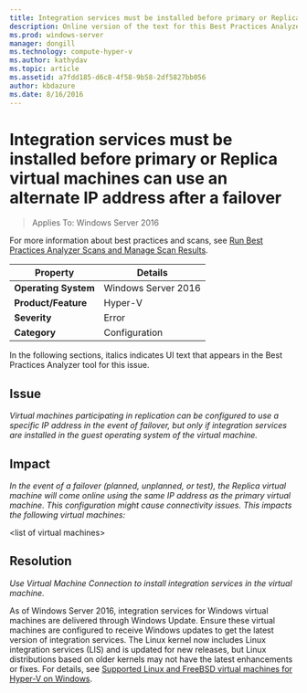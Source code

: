 ```yaml
---
title: Integration services must be installed before primary or Replica virtual machines can use an alternate IP address after a failover
description: Online version of the text for this Best Practices Analyzer rule, with links to more information.
ms.prod: windows-server
manager: dongill
ms.technology: compute-hyper-v
ms.author: kathydav
ms.topic: article
ms.assetid: a7fdd185-d6c8-4f58-9b58-2df5827bb056
author: kbdazure
ms.date: 8/16/2016
---
```

# Integration services must be installed before primary or Replica virtual machines can use an alternate IP address after a failover

>Applies To: Windows Server 2016

For more information about best practices and scans, see [Run Best Practices Analyzer Scans and Manage Scan Results](https://go.microsoft.com/fwlink/p/?LinkID=223177).  
  
|Property|Details|  
|-|-|  
|**Operating System**|Windows Server 2016|  
|**Product/Feature**|Hyper-V|  
|**Severity**|Error|  
|**Category**|Configuration|  
  
In the following sections, italics indicates UI text that appears in the Best Practices Analyzer tool for this issue.  
  
## Issue  
*Virtual machines participating in replication can be configured to use a specific IP address in the event of failover, but only if integration services are installed in the guest operating system of the virtual machine.*  
  
## Impact  
*In the event of a failover (planned, unplanned, or test), the Replica virtual machine will come online using the same IP address as the primary virtual machine. This configuration might cause connectivity issues. This impacts the following virtual machines:*  
  
\<list of virtual machines>  
  
## Resolution  
*Use Virtual Machine Connection to install integration services in the virtual machine.*  
  
As of Windows Server 2016, integration services for Windows virtual machines are delivered through Windows Update. Ensure these virtual machines are configured to receive Windows updates to get the latest version of integration services. The Linux kernel now includes Linux integration services (LIS) and is updated for new releases, but Linux distributions based on older kernels may not have the latest enhancements or fixes. For details, see [Supported Linux and FreeBSD virtual machines for Hyper-V on Windows](../Supported-Linux-and-FreeBSD-virtual-machines-for-Hyper-V-on-Windows.md).


